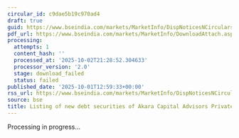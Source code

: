 ```yaml
---
circular_id: c9dae5b19c970ad4
draft: true
guid: https://www.bseindia.com/markets/MarketInfo/DispNoticesNCirculars.aspx?Noticeid={3A6B7573-4ACD-4469-A23D-5D1232BE543A}&noticeno=20251001-52&dt=10/01/2025&icount=52&totcount=83&flag=0
pdf_url: https://www.bseindia.com/markets/MarketInfo/DownloadAttach.aspx?id=20251001-52&attachedId=
processing:
  attempts: 1
  content_hash: ''
  processed_at: '2025-10-02T21:28:52.304633'
  processor_version: '2.0'
  stage: download_failed
  status: failed
published_date: '2025-10-01T12:59:33+00:00'
rss_url: https://www.bseindia.com/markets/MarketInfo/DispNoticesNCirculars.aspx?Noticeid={3A6B7573-4ACD-4469-A23D-5D1232BE543A}&noticeno=20251001-52&dt=10/01/2025&icount=52&totcount=83&flag=0
source: bse
title: Listing of new debt securities of Akara Capital Advisors Private Limited
---
```


Processing in progress...